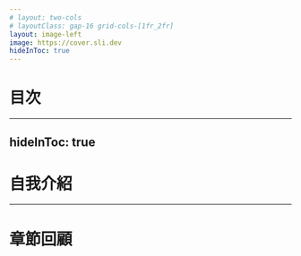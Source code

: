 ```yaml
---
# layout: two-cols
# layoutClass: gap-16 grid-cols-[1fr_2fr]
layout: image-left
image: https://cover.sli.dev
hideInToc: true
---
```


# 目次

<!-- <img border="rounded" src="https://cover.sli.dev" alt=""/> -->

<!-- ::right:: -->

<Toc text-sm minDepth="1" maxDepth="2" />

---
hideInToc: true
---

# 自我介紹

---

# 章節回顧
